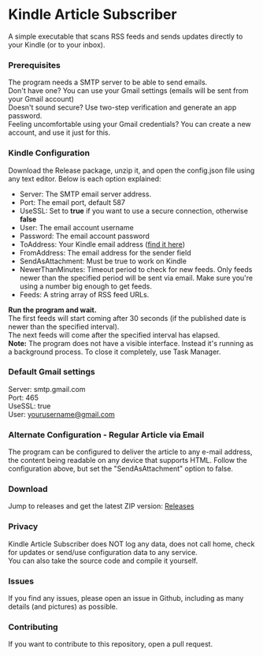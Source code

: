 # Kindle Article Subscriber

A simple executable that scans RSS feeds and sends updates directly to your Kindle (or to your inbox).

### Prerequisites
The program needs a SMTP server to be able to send emails.  
Don't have one? You can use your Gmail settings (emails will be sent from your Gmail account)  
Doesn't sound secure? Use two-step verification and generate an app password.  
Feeling uncomfortable using your Gmail credentials? You can create a new account, and use it just for this.

### Kindle Configuration
Download the Release package, unzip it, and open the config.json file using any text editor. Below is each option explained:
- Server: The SMTP email server address.
- Port: The email port, default 587
- UseSSL: Set to **true** if you want to use a secure connection, otherwise **false**
- User: The email account username
- Password: The email account password
- ToAddress: Your Kindle email address ([find it here](https://www.amazon.com/gp/help/customer/display.html?nodeId=201974240]))  
- FromAddress: The email address for the sender field
- SendAsAttachment: Must be true to work on Kindle
- NewerThanMinutes: Timeout period to check for new feeds. Only feeds newer than the specified period will be sent via email. Make sure you're using a number big enough to get feeds.
- Feeds: A string array of RSS feed URLs.

**Run the program and wait.**  
The first feeds will start coming after 30 seconds (if the published date is newer than the specified interval).  
The next feeds will come after the specified interval has elapsed.  
**Note:** The program does not have a visible interface. Instead it's running as a background process. To close it completely, use Task Manager.

### Default Gmail settings
Server: smtp.gmail.com  
Port: 465  
UseSSL: true  
User: yourusername@gmail.com

### Alternate Configuration - Regular Article via Email
The program can be configured to deliver the article to any e-mail address, the content being readable on any device that supports HTML.
Follow the configuration above, but set the "SendAsAttachment" option to false.

### Download
Jump to releases and get the latest ZIP version: [Releases](https://github.com/VicentiuBacioiu/kindle-article-subscriber/releases/)  

### Privacy
Kindle Article Subscriber does NOT log any data, does not call home, check for updates or send/use configuration data to any service.  
You can also take the source code and compile it yourself.

### Issues
If you find any issues, please open an issue in Github, including as many details (and pictures) as possible.

### Contributing
If you want to contribute to this repository, open a pull request.
